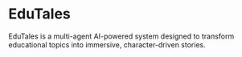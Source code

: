 # EduTales
EduTales is a multi-agent AI-powered system designed to transform educational topics into immersive, character-driven stories.
